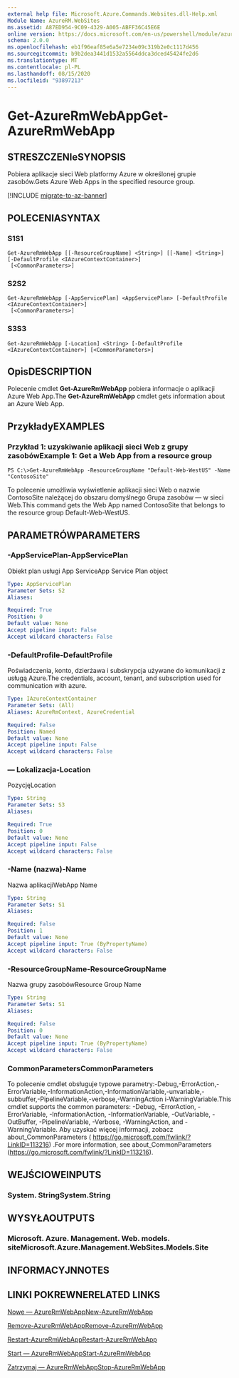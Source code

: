 ```yaml
---
external help file: Microsoft.Azure.Commands.Websites.dll-Help.xml
Module Name: AzureRM.WebSites
ms.assetid: A87ED954-9C09-4329-A005-ABFF36C45E6E
online version: https://docs.microsoft.com/en-us/powershell/module/azurerm.websites/get-azurermwebapp
schema: 2.0.0
ms.openlocfilehash: eb1f96eaf85e6a5e7234e09c319b2e0c1117d456
ms.sourcegitcommit: b9b2dea3441d1532a5564ddca3dced45424fe2d6
ms.translationtype: MT
ms.contentlocale: pl-PL
ms.lasthandoff: 08/15/2020
ms.locfileid: "93897213"
---
```

# <span data-ttu-id="3e67c-101">Get-AzureRmWebApp</span><span class="sxs-lookup"><span data-stu-id="3e67c-101">Get-AzureRmWebApp</span></span>

## <span data-ttu-id="3e67c-102">STRESZCZENIe</span><span class="sxs-lookup"><span data-stu-id="3e67c-102">SYNOPSIS</span></span>
<span data-ttu-id="3e67c-103">Pobiera aplikacje sieci Web platformy Azure w określonej grupie zasobów.</span><span class="sxs-lookup"><span data-stu-id="3e67c-103">Gets Azure Web Apps in the specified resource group.</span></span>

[!INCLUDE [migrate-to-az-banner](../../includes/migrate-to-az-banner.md)]

## <span data-ttu-id="3e67c-104">POLECENIA</span><span class="sxs-lookup"><span data-stu-id="3e67c-104">SYNTAX</span></span>

### <span data-ttu-id="3e67c-105">S1</span><span class="sxs-lookup"><span data-stu-id="3e67c-105">S1</span></span>
```
Get-AzureRmWebApp [[-ResourceGroupName] <String>] [[-Name] <String>] [-DefaultProfile <IAzureContextContainer>]
 [<CommonParameters>]
```

### <span data-ttu-id="3e67c-106">S2</span><span class="sxs-lookup"><span data-stu-id="3e67c-106">S2</span></span>
```
Get-AzureRmWebApp [-AppServicePlan] <AppServicePlan> [-DefaultProfile <IAzureContextContainer>]
 [<CommonParameters>]
```

### <span data-ttu-id="3e67c-107">S3</span><span class="sxs-lookup"><span data-stu-id="3e67c-107">S3</span></span>
```
Get-AzureRmWebApp [-Location] <String> [-DefaultProfile <IAzureContextContainer>] [<CommonParameters>]
```

## <span data-ttu-id="3e67c-108">Opis</span><span class="sxs-lookup"><span data-stu-id="3e67c-108">DESCRIPTION</span></span>
<span data-ttu-id="3e67c-109">Polecenie cmdlet **Get-AzureRmWebApp** pobiera informacje o aplikacji Azure Web App.</span><span class="sxs-lookup"><span data-stu-id="3e67c-109">The **Get-AzureRmWebApp** cmdlet gets information about an Azure Web App.</span></span>

## <span data-ttu-id="3e67c-110">Przykłady</span><span class="sxs-lookup"><span data-stu-id="3e67c-110">EXAMPLES</span></span>

### <span data-ttu-id="3e67c-111">Przykład 1: uzyskiwanie aplikacji sieci Web z grupy zasobów</span><span class="sxs-lookup"><span data-stu-id="3e67c-111">Example 1: Get a Web App from a resource group</span></span>
```
PS C:\>Get-AzureRmWebApp -ResourceGroupName "Default-Web-WestUS" -Name "ContosoSite"
```

<span data-ttu-id="3e67c-112">To polecenie umożliwia wyświetlenie aplikacji sieci Web o nazwie ContosoSite należącej do obszaru domyślnego Grupa zasobów — w sieci Web.</span><span class="sxs-lookup"><span data-stu-id="3e67c-112">This command gets the Web App named ContosoSite that belongs to the resource group Default-Web-WestUS.</span></span>

## <span data-ttu-id="3e67c-113">PARAMETRÓW</span><span class="sxs-lookup"><span data-stu-id="3e67c-113">PARAMETERS</span></span>

### <span data-ttu-id="3e67c-114">-AppServicePlan</span><span class="sxs-lookup"><span data-stu-id="3e67c-114">-AppServicePlan</span></span>
<span data-ttu-id="3e67c-115">Obiekt plan usługi App Service</span><span class="sxs-lookup"><span data-stu-id="3e67c-115">App Service Plan object</span></span>

```yaml
Type: AppServicePlan
Parameter Sets: S2
Aliases: 

Required: True
Position: 0
Default value: None
Accept pipeline input: False
Accept wildcard characters: False
```

### <span data-ttu-id="3e67c-116">-DefaultProfile</span><span class="sxs-lookup"><span data-stu-id="3e67c-116">-DefaultProfile</span></span>
<span data-ttu-id="3e67c-117">Poświadczenia, konto, dzierżawa i subskrypcja używane do komunikacji z usługą Azure.</span><span class="sxs-lookup"><span data-stu-id="3e67c-117">The credentials, account, tenant, and subscription used for communication with azure.</span></span>

```yaml
Type: IAzureContextContainer
Parameter Sets: (All)
Aliases: AzureRmContext, AzureCredential

Required: False
Position: Named
Default value: None
Accept pipeline input: False
Accept wildcard characters: False
```

### <span data-ttu-id="3e67c-118">— Lokalizacja</span><span class="sxs-lookup"><span data-stu-id="3e67c-118">-Location</span></span>
<span data-ttu-id="3e67c-119">Pozycję</span><span class="sxs-lookup"><span data-stu-id="3e67c-119">Location</span></span>

```yaml
Type: String
Parameter Sets: S3
Aliases: 

Required: True
Position: 0
Default value: None
Accept pipeline input: False
Accept wildcard characters: False
```

### <span data-ttu-id="3e67c-120">-Name (nazwa)</span><span class="sxs-lookup"><span data-stu-id="3e67c-120">-Name</span></span>
<span data-ttu-id="3e67c-121">Nazwa aplikacji</span><span class="sxs-lookup"><span data-stu-id="3e67c-121">WebApp Name</span></span>

```yaml
Type: String
Parameter Sets: S1
Aliases: 

Required: False
Position: 1
Default value: None
Accept pipeline input: True (ByPropertyName)
Accept wildcard characters: False
```

### <span data-ttu-id="3e67c-122">-ResourceGroupName</span><span class="sxs-lookup"><span data-stu-id="3e67c-122">-ResourceGroupName</span></span>
<span data-ttu-id="3e67c-123">Nazwa grupy zasobów</span><span class="sxs-lookup"><span data-stu-id="3e67c-123">Resource Group Name</span></span>

```yaml
Type: String
Parameter Sets: S1
Aliases: 

Required: False
Position: 0
Default value: None
Accept pipeline input: True (ByPropertyName)
Accept wildcard characters: False
```

### <span data-ttu-id="3e67c-124">CommonParameters</span><span class="sxs-lookup"><span data-stu-id="3e67c-124">CommonParameters</span></span>
<span data-ttu-id="3e67c-125">To polecenie cmdlet obsługuje typowe parametry:-Debug,-ErrorAction,-ErrorVariable,-InformationAction,-InformationVariable,-unvariable,-subbuffer,-PipelineVariable,-verbose,-WarningAction i-WarningVariable.</span><span class="sxs-lookup"><span data-stu-id="3e67c-125">This cmdlet supports the common parameters: -Debug, -ErrorAction, -ErrorVariable, -InformationAction, -InformationVariable, -OutVariable, -OutBuffer, -PipelineVariable, -Verbose, -WarningAction, and -WarningVariable.</span></span> <span data-ttu-id="3e67c-126">Aby uzyskać więcej informacji, zobacz about_CommonParameters ( https://go.microsoft.com/fwlink/?LinkID=113216) .</span><span class="sxs-lookup"><span data-stu-id="3e67c-126">For more information, see about_CommonParameters (https://go.microsoft.com/fwlink/?LinkID=113216).</span></span>

## <span data-ttu-id="3e67c-127">WEJŚCIOWE</span><span class="sxs-lookup"><span data-stu-id="3e67c-127">INPUTS</span></span>

### <span data-ttu-id="3e67c-128">System. String</span><span class="sxs-lookup"><span data-stu-id="3e67c-128">System.String</span></span>

## <span data-ttu-id="3e67c-129">WYSYŁA</span><span class="sxs-lookup"><span data-stu-id="3e67c-129">OUTPUTS</span></span>

### <span data-ttu-id="3e67c-130">Microsoft. Azure. Management. Web. models. site</span><span class="sxs-lookup"><span data-stu-id="3e67c-130">Microsoft.Azure.Management.WebSites.Models.Site</span></span>

## <span data-ttu-id="3e67c-131">INFORMACYJN</span><span class="sxs-lookup"><span data-stu-id="3e67c-131">NOTES</span></span>

## <span data-ttu-id="3e67c-132">LINKI POKREWNE</span><span class="sxs-lookup"><span data-stu-id="3e67c-132">RELATED LINKS</span></span>

[<span data-ttu-id="3e67c-133">Nowe — AzureRmWebApp</span><span class="sxs-lookup"><span data-stu-id="3e67c-133">New-AzureRmWebApp</span></span>](./New-AzureRmWebApp.md)

[<span data-ttu-id="3e67c-134">Remove-AzureRmWebApp</span><span class="sxs-lookup"><span data-stu-id="3e67c-134">Remove-AzureRmWebApp</span></span>](./Remove-AzureRmWebApp.md)

[<span data-ttu-id="3e67c-135">Restart-AzureRmWebApp</span><span class="sxs-lookup"><span data-stu-id="3e67c-135">Restart-AzureRmWebApp</span></span>](./Restart-AzureRmWebApp.md)

[<span data-ttu-id="3e67c-136">Start — AzureRmWebApp</span><span class="sxs-lookup"><span data-stu-id="3e67c-136">Start-AzureRmWebApp</span></span>](./Start-AzureRmWebApp.md)

[<span data-ttu-id="3e67c-137">Zatrzymaj — AzureRmWebApp</span><span class="sxs-lookup"><span data-stu-id="3e67c-137">Stop-AzureRmWebApp</span></span>](./Stop-AzureRmWebApp.md)


